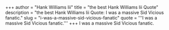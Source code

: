+++
author = "Hank Williams Iii"
title = "the best Hank Williams Iii Quote"
description = "the best Hank Williams Iii Quote: I was a massive Sid Vicious fanatic."
slug = "i-was-a-massive-sid-vicious-fanatic"
quote = '''I was a massive Sid Vicious fanatic.'''
+++
I was a massive Sid Vicious fanatic.
